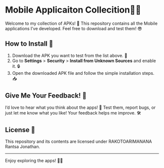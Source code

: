 # Mobile Applicaiton Collecition📱🚀

Welcome to my collection of APKs! 🎉 This repository contains all the Mobile applications I’ve developed. Feel free to download and test them! 😎

## How to Install 🔧

1. Download the APK you want to test from the list above. 📲
2. Go to **Settings** > **Security** > **Install from Unknown Sources** and enable it. 🔒
3. Open the downloaded APK file and follow the simple installation steps. 📥

## Give Me Your Feedback! 💬

I’d love to hear what you think about the apps! 🙌 Test them, report bugs, or just let me know what you like! Your feedback helps me improve. 🛠️

## License 📜

This repository and its contents are licensed under RAKOTOARIMANANA Rantsa Jonathan.

---

Enjoy exploring the apps! 🚀💡

